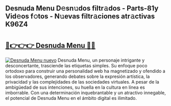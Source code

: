 ## Desnuda Menu D𝚎sn𝚞dos filtr𝚊dos - Parts-81y Vid𝚎os f𝚘tos - N𝚞evas filtr𝚊ciones atr𝚊ctivas K96Z4

# <h2><a href="http://mb6ccsh.tromn.icu/?c=Desnuda+Menu">🔗👉👉👉 Desnuda Menu 🔗🔗</a></h2>

[![Desnuda Menu nuevo](https://i.imgur.com/pEAQMta.gif)](http://mb6ccsh.tromn.icu/?c=Desnuda+Menu)
Desnuda Menu, un personaje intrigante y desconcertante, trasciende las etiquetas simples. Su enfoque poco ortodoxo para construir una personalidad web ha magnetizado y ofendido a los observadores, generando debates sobre la expresión artística, la privacidad y las complejidades de las sociedades virtuales. A pesar de la ambigüedad de sus intenciones, su huella en la cultura en línea es imborrable. Con una determinación inquebrantable y un atractivo innegable, el potencial de Desnuda Menu en el ámbito digital es ilimitado.
